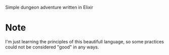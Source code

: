 Simple dungeon adventure written in Elixir 
# Note
I'm just learning the principles of this beautifull language, so some practices could not be considered "good" in any ways. 
